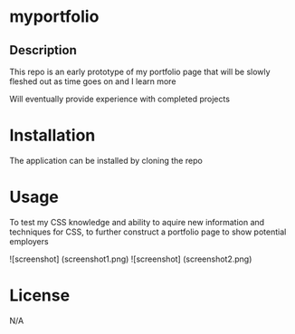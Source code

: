 # myportfolio

## Description
This repo is an early prototype of my portfolio page that will be slowly fleshed out as time goes on and I learn more

Will eventually provide experience with completed projects

# Installation

The application can be installed by cloning the repo

# Usage

To test my CSS knowledge and ability to aquire new information and techniques for CSS, to further construct a portfolio page to show potential employers

![screenshot] (screenshot1.png)
![screenshot] (screenshot2.png)

# License

N/A
